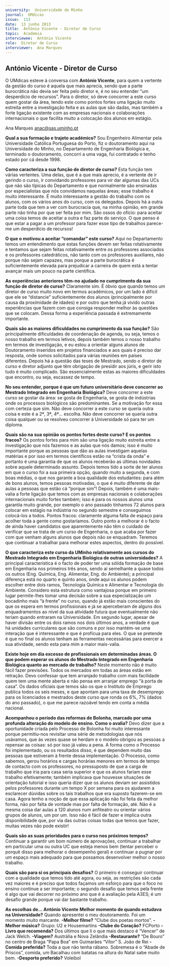 ```yaml
---
university:  Universidade do Minho
journal:  UMdicas
issue:  113
date:  13 junho 2013
title:  António Vicente - Diretor de Curso
topic:  Academia
interviewee:  António Vicente 
role:  Diretor de Curso
interviewer:  Ana Marques
---
```



## António Vicente - Diretor de Curso

O UMdicas esteve à conversa com **António Vicente**, para quem a vertente da gestão do curso é aquela que mais aprecia, sendo que a parte burocrática não devia ser feita pelo diretor e, é no seu entender “um desperdício de recursos”. Para o diretor, só deve concorrer a este curso quem gostar da área, tendo este como pontos fortes uma ligação muito estreita entre a investigação feita e as aulas que são dadas, mas também a forte ligação existente com as empresas nacionais e colaborações internacionais o que facilita muito a colocação dos alunos em estágio.

Ana Marques
anac@sas.uminho.pt

**Qual a sua formação e trajeto académico?**
Sou Engenheiro Alimentar pela Universidade Católica Portuguesa do Porto, fiz o doutoramento aqui na Universidade do Minho, no Departamento de Engenharia Biológica e, terminado o doutoramento, concorri a uma vaga, fui contratado e tenho estado por cá desde 1998.

**Como caracteriza a sua função de diretor de curso?**
Esta função tem várias vertentes. Uma delas, que é a que mais aprecio, é a vertente de ir gerindo o curso, ir convidando professores para vir dar algumas das UCs que não são típicas do Departamento e que normalmente são ensinadas por especialistas que nós convidamos naquelas áreas; esse trabalho é muito interessante. É muito interessante a gestão do trabalho com os alunos, com os vários anos do curso, com os delegados. Depois há a outra parte toda que tem a ver com burocracia que, na minha opinião, em grande parte não tinha por que ser feita por mim. São ossos do ofício: para aceitar uma coisa temos de aceitar a outra e faz parte do serviço. O que penso é que estar a pagar a um professor para fazer esse tipo de trabalhos parece-me um desperdício de recursos!

**O que o motivou a aceitar “comandar” este curso?**
Aqui no Departamento temos um entendimento que estas funções devem ser feitas rotativamente e tentamos que sejam feitas rotativamente entre os professores associados e os professores catedráticos, não tanto com os professores auxiliares, não porque não sejam capazes, mas porque a parte burocrática é suficientemente elevada para prejudicar a carreira de quem está a tentar avançar mais um pouco na parte científica.

**As experiências anteriores têm-no ajudado no cumprimento da sua função de diretor de curso?**
Claramente sim. É óbvio que quando temos um diretor de curso muito novo em termos académicos, por um lado é difícil que ele se “distancie” suficientemente dos alunos (principalmente por causa da proximidade de idades) e por outro que tenha já vivido outras experiências que fazem com que consiga responder melhor às questões que se colocam. Dessa forma a experiência passada é extremamente importante.

**Quais são as maiores dificuldades no cumprimento da sua função?**
São principalmente dificuldades de coordenação de agenda, ou seja, temos o nosso trabalho em termos letivos, depois também temos o nosso trabalho em termos de investigação, e eu estou a orientar alguns alunos de Doutoramento inseridos em projetos financiados e aos quais é preciso dar resposta, onde somos solicitados para várias reuniões em países diferentes. Depois há a questão das teses de Mestrado, sendo o diretor de curso e diretor adjunto que têm obrigação de presidir aos júris, e gerir isto tudo é muito complicado. São essencialmente estas as maiores dificuldades que encontro, ou seja, escassez de tempo.

**No seu entender, porque é que um futuro universitário deve concorrer ao Mestrado Integrado em Engenharia Biológica?**
Deve concorrer a este curso se gostar da área: se gosta de Engenharia, se gosta de indústrias onde os processos biológicos são predominantes. Se a motivação for essa com certeza que sim. Não deve concorrer a este curso se queria outra coisa e este é a 2ª, 3ª, 4ª… escolha. Não deve concorrer se queria outra coisa qualquer ou se resolveu concorrer à Universidade só para ter um diploma.

**Quais são na sua opinião os pontos fortes deste curso? E os pontos fracos?**
Os pontos fortes para mim são uma ligação muito estreita entre a investigação que nós fazemos e as aulas que nós damos; isso é muito importante porque as pessoas que dão as aulas investigam aquelas matérias e por isso em termos científicos estão na “crista da onda” e portanto é uma garantia de que os alunos receberão as últimas novidades sobre aquele determinado assunto. Depois temos tido a sorte de ter alunos em que o curso foi a sua primeira opção, quando muito a segunda, e com boas médias, o que nos garante a boa qualidade dos estudantes: para além de bons alunos, temos pessoas motivadas, o que é muito diferente de dar aulas a pessoas que estão cá “porque sim”! Depois, também é uma mais-valia a forte ligação que temos com as empresas nacionais e colaborações internacionais muito fortes também; isso é para os nossos alunos uma garantia muito grande, por exemplo o ano passado tínhamos 72 alunos para colocar em estágio na indústria no segundo semestre e conseguimos colocá-los a todos. Pontos fracos: claramente alguma falta de espaço para acolher toda a gente como gostaríamos. Outro ponto a melhorar é o facto de ainda haver candidatos que aparentemente não têm o cuidado de verificar que se trata de um curso de Engenharia, o que acaba por fazer com que venham alguns alunos que depois não se enquadram. Teremos que continuar a trabalhar para melhorar estes aspectos, dentro do possível.

**O que caracteriza este curso da UMinho relativamente aos cursos do Mestrado Integrado em Engenharia Biológica de outras universidades?**
A principal característica é o facto de poder ter uma sólida formação de base em Engenharia nos primeiros três anos, sendo aí semelhante a quase todos os outros (Eng. Química, Eng. Alimentar, Eng. do Ambiente); a principal diferença está no quarto e quinto anos, onde aqui os alunos podem escolher entre dois ramos, Tecnologia Química e Alimentar e Tecnologia do Ambiente. Considero esta estrutura como vantajosa porque em primeiro lugar permite-lhes tomar uma decisão sobre a sua especialização um bocadinho mais “à frente” no curso, quando já estão mais conscientes do que os espera em termos profissionais e já se aperceberam de alguns dos enquadramentos ao nível da sua atividade futura que eventualmente não teriam quando entraram na Universidade. Em segundo lugar, apesar de haver divisão entre os dois ramos nos dois últimos anos, a verdade é que há unidades curriculares que são comuns e por isso mantém-se uma interação que é interessante e que é profícua para eles. O que se pretende é que no final os alunos tenham as ferramentas necessárias para exercer a sua atividade, sendo esta para mim a maior mais-valia.

**Existe hoje em dia excesso de profissionais em determinadas áreas. O que podem esperar os alunos do Mestrado Integrado em Engenharia Biológica quanto ao mercado de trabalho?**
Neste momento não é muito fácil fazer previsões. Todos os mercados em todas as áreas estão em retração. Devo confessar que tem arranjado trabalho com mais facilidade quem tem uma mente aberta e não pensa em arranjar emprego “à porta de casa”. Os dados oficiais que temos são os que o Instituto de Emprego publica todos os seis meses, e que apontam para uma taxa de desemprego para os licenciados e mestrados deste curso que ronda os 6%, 7% (dados do ano passado), o que me parece razoável tendo em conta a média nacional.

**Acompanhou o período das reformas de Bolonha, marcado por uma profunda alteração do modelo de ensino. Como o avalia?**
Devo dizer que a oportunidade criada pelo Processo de Bolonha foi muito interessante porque permitiu-nos revisitar uma série de metodologias que nós usávamos, que às vezes quase se herdam e o modelo obrigou as pessoas a repensar as coisas: só por isso já valeu a pena. A forma como o Processo foi implementado, ou os resultados disso, é que dependem muito das pessoas que estiveram à frente dessa implementação. O Processo, como sabemos, gerou horários e cargas horárias menores em termos de tempo de contacto com os professores, no pressuposto de que a carga de trabalho que iria para casa seria superior e que os alunos fariam esse trabalho efetivamente; também implicava que houvesse situações de orientação tutorial e isso queria dizer que os alunos deviam ser assistidos pelos professores durante um tempo X por semana para os ajudarem a esclarecer dúvidas sobre os tais trabalhos que era suposto fazerem-se em casa. Agora tenho a noção de que essa aplicação não foi feita da melhor forma, não por falta de vontade mas por falta de formação, até. Não é a mesma coisa dar aulas a 120 alunos num anfiteatro ou orientar vários grupos de alunos, um por um. Isso não é fácil de fazer e implica outra disponibilidade que, por via das outras coisas todas que temos que fazer, muitas vezes não pode existir!

**Quais são as suas prioridades para o curso nos próximos tempos?**
Continuar a garantir um bom número de aprovações, continuar a trabalhar em particular uma ou outra UC que esteja menos bem (tentar perceber o porquê disso para melhorar o desempenho geral) e continuar a pugnar por um espaço mais adequado para que possamos desenvolver melhor o nosso trabalho.

**Quais são para si os principais desafios?**
O primeiro é conseguir continuar com a qualidade que temos tido até agora, ou seja, as restrições são cada vez maiores e é preciso que todos façamos um esforço para que o foco no ensino continue a ser importante; o segundo desafio que temos pela frente é algo que vai decorrer no próximo ano que é a avaliação pela A3ES; é um desafio grande porque vai dar bastante trabalho.


**As escolhas de... António Vicente**
**Melhor momento de quando estudava na Universidade?**
Quando apresentei o meu doutoramento. Foi um momento muito marcante.
**-Melhor filme?**
“Clube dos poetas mortos”.
**-Melhor música?**
Grupo: U2 e Housemartins
**-Clube do Coração?**
FCPorto
**-Livro que recomenda?**
Dos últimos que li o que mais destaco é “Vencer” de Jack Welch.
**-Viagem?**
Austrália e Nova Zelândia
**-Restaurante?**
“De Bouro” no centro de Braga
“Papa Boa” em Guimarães
“Vítor” S. João de Rei
**-Comida preferida?**
Toda a que não tenha rábano. Sobremesa é o “Abade de Priscos”, comida, um Bacalhau com batatas na altura do Natal sabe muito bem.
**-Desporto preferido?**
Voleibol

